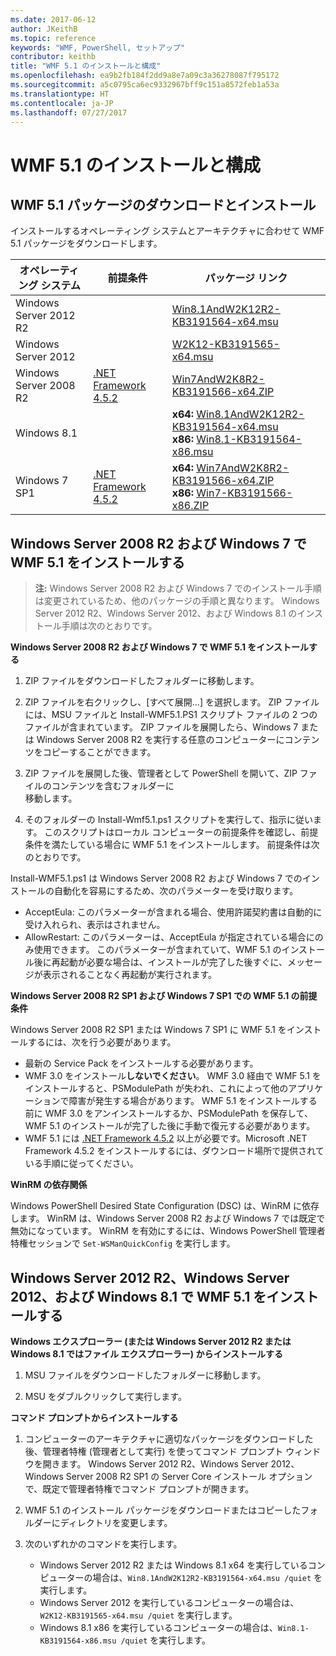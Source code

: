 ```yaml
---
ms.date: 2017-06-12
author: JKeithB
ms.topic: reference
keywords: "WMF, PowerShell, セットアップ"
contributor: keithb
title: "WMF 5.1 のインストールと構成"
ms.openlocfilehash: ea9b2fb184f2dd9a8e7a09c3a36278087f795172
ms.sourcegitcommit: a5c0795ca6ec9332967bff9c151a8572feb1a53a
ms.translationtype: HT
ms.contentlocale: ja-JP
ms.lasthandoff: 07/27/2017
---
```

# <a name="install-and-configure-wmf-51"></a>WMF 5.1 のインストールと構成 #


## <a name="download-and-install-the-wmf-51-package"></a>WMF 5.1 パッケージのダウンロードとインストール

インストールするオペレーティング システムとアーキテクチャに合わせて WMF 5.1 パッケージをダウンロードします。

| オペレーティング システム       | 前提条件       | パッケージ リンク             |
|------------------------|---------------------|---------------------------|
| Windows Server 2012 R2 | | [Win8.1AndW2K12R2-KB3191564-x64.msu](https://go.microsoft.com/fwlink/?linkid=839516)|
| Windows Server 2012    | | [W2K12-KB3191565-x64.msu](https://go.microsoft.com/fwlink/?linkid=839513)|
| Windows Server 2008 R2 | [.NET Framework 4.5.2](https://www.microsoft.com/en-ca/download/details.aspx?id=42642) | [Win7AndW2K8R2-KB3191566-x64.ZIP](https://go.microsoft.com/fwlink/?linkid=839523) | 
| Windows 8.1            |  | **x64:** [Win8.1AndW2K12R2-KB3191564-x64.msu](https://go.microsoft.com/fwlink/?linkid=839516) </br> **x86:** [Win8.1-KB3191564-x86.msu](https://go.microsoft.com/fwlink/?linkid=839521) |
| Windows 7 SP1          | [.NET Framework 4.5.2](https://www.microsoft.com/en-ca/download/details.aspx?id=42642) | **x64:** [Win7AndW2K8R2-KB3191566-x64.ZIP](https://go.microsoft.com/fwlink/?linkid=839523) </br> **x86:** [Win7-KB3191566-x86.ZIP](https://go.microsoft.com/fwlink/?linkid=839522)



## <a name="install-wmf-51-for-windows-server-2008-r2-and-windows-7"></a>Windows Server 2008 R2 および Windows 7 で WMF 5.1 をインストールする

> **注:** Windows Server 2008 R2 および Windows 7 でのインストール手順は変更されているため、他のパッケージの手順と異なります。 Windows Server 2012 R2、Windows Server 2012、および Windows 8.1 のインストール手順は次のとおりです。

**Windows Server 2008 R2 および Windows 7 で WMF 5.1 をインストールする**

1. ZIP ファイルをダウンロードしたフォルダーに移動します。 

2. ZIP ファイルを右クリックし、[すべて展開...] を選択します。 ZIP ファイルには、MSU ファイルと Install-WMF5.1.PS1 スクリプト ファイルの 2 つのファイルが含まれています。 ZIP ファイルを展開したら、Windows 7 または Windows Server 2008 R2 を実行する任意のコンピューターにコンテンツをコピーすることができます。  

3. ZIP ファイルを展開した後、管理者として PowerShell を開いて、ZIP ファイルのコンテンツを含むフォルダーに  
移動します。 

4. そのフォルダーの Install-Wmf5.1.ps1 スクリプトを実行して、指示に従います。 このスクリプトはローカル コンピューターの前提条件を確認し、前提条件を満たしている場合に WMF 5.1 をインストールします。 前提条件は次のとおりです。 

Install-WMF5.1.ps1 は Windows Server 2008 R2 および Windows 7 でのインストールの自動化を容易にするため、次のパラメーターを受け取ります。

- AcceptEula: このパラメーターが含まれる場合、使用許諾契約書は自動的に受け入れられ、表示はされません。
- AllowRestart: このパラメーターは、AcceptEula が指定されている場合にのみ使用できます。 このパラメーターが含まれていて、WMF 5.1 のインストール後に再起動が必要な場合は、インストールが完了した後すぐに、メッセージが表示されることなく再起動が実行されます。 

**Windows Server 2008 R2 SP1 および Windows 7 SP1 での WMF 5.1 の前提条件**

Windows Server 2008 R2 SP1 または Windows 7 SP1 に WMF 5.1 をインストールするには、次を行う必要があります。
- 最新の Service Pack をインストールする必要があります。
- WMF 3.0 をインストール**しないでください**。 WMF 3.0 経由で WMF 5.1 をインストールすると、PSModulePath が失われ、これによって他のアプリケーションで障害が発生する場合があります。 WMF 5.1 をインストールする前に WMF 3.0 をアンインストールするか、PSModulePath を保存して、WMF 5.1 のインストールが完了した後に手動で復元する必要があります。 
- WMF 5.1 には [.NET Framework 4.5.2](https://www.microsoft.com/en-ca/download/details.aspx?id=42642) 以上が必要です。Microsoft .NET Framework 4.5.2 をインストールするには、ダウンロード場所で提供されている手順に従ってください。

**WinRM の依存関係** 

Windows PowerShell Desired State Configuration (DSC) は、WinRM に依存します。 WinRM は、Windows Server 2008 R2 および Windows 7 では既定で無効になっています。 WinRM を有効にするには、Windows PowerShell 管理者特権セッションで `Set-WSManQuickConfig` を実行します。


## <a name="install-wmf-51-for-windows-server-2012-r2-windows-server-2012-and-windows-81"></a>Windows Server 2012 R2、Windows Server 2012、および Windows 8.1 で WMF 5.1 をインストールする
**Windows エクスプローラー (または Windows Server 2012 R2 または Windows 8.1 ではファイル エクスプローラー) からインストールする**

1. MSU ファイルをダウンロードしたフォルダーに移動します。

2. MSU をダブルクリックして実行します。

**コマンド プロンプトからインストールする**

1. コンピューターのアーキテクチャに適切なパッケージをダウンロードした後、管理者特権 (管理者として実行) を使ってコマンド プロンプト ウィンドウを開きます。 Windows Server 2012 R2、Windows Server 2012、Windows Server 2008 R2 SP1 の Server Core インストール オプションで、既定で管理者特権でコマンド プロンプトが開きます。

2. WMF 5.1 のインストール パッケージをダウンロードまたはコピーしたフォルダーにディレクトリを変更します。

3. 次のいずれかのコマンドを実行します。
    - Windows Server 2012 R2 または Windows 8.1 x64 を実行しているコンピューターの場合は、`Win8.1AndW2K12R2-KB3191564-x64.msu /quiet` を実行します。
    - Windows Server 2012 を実行しているコンピューターの場合は、`W2K12-KB3191565-x64.msu /quiet` を実行します。
    - Windows 8.1 x86 を実行しているコンピューターの場合は、`Win8.1-KB3191564-x86.msu /quiet` を実行します。
    
